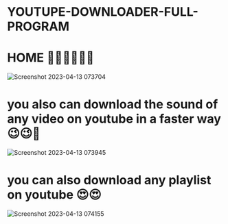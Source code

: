 # YOUTUPE-DOWNLOADER-FULL-PROGRAM

# HOME 🐱‍🏍🐱‍🏍🐱‍🏍

![Screenshot 2023-04-13 073704](https://user-images.githubusercontent.com/90656786/231665174-295a19e8-6666-4d15-8d63-52f7da778277.png)



# you also can download the sound of any video on youtube in a faster way 😉😉🚀


![Screenshot 2023-04-13 073945](https://user-images.githubusercontent.com/90656786/231665432-29fe4aff-d6b1-4630-930b-be322f10b218.png)




# you can also download any playlist on youtube 😍😍



![Screenshot 2023-04-13 074155](https://user-images.githubusercontent.com/90656786/231665735-c3695305-d91a-4b65-be82-2124dee22f9c.png)
